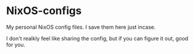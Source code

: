 # NixOS-configs
My personal NixOS config files. I save them here just incase.

I don't realkly feel like sharing the config, but if you can figure it out, good for you.
